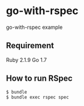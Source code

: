 # go-with-rspec

go-with-rspec example

## Requirement

Ruby 2.1.9
Go 1.7

## How to run RSpec

```
$ bundle
$ bundle exec rspec spec
```
